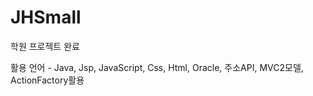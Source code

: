 # JHSmall

학원 프로젝트 완료

활용 언어 - Java, Jsp, JavaScript, Css, Html, Oracle, 주소API, MVC2모델, ActionFactory활용
            
